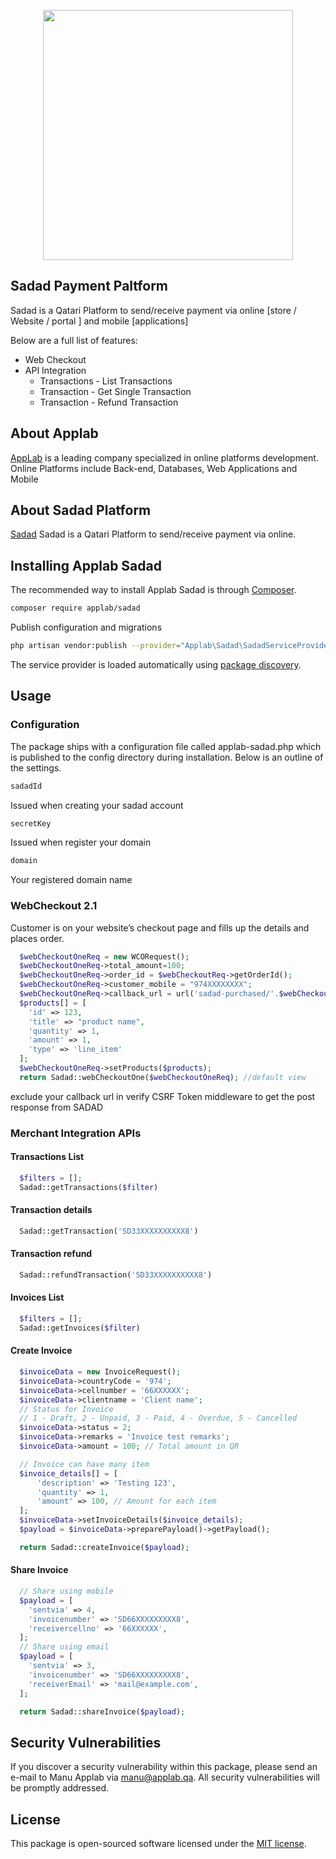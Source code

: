 <p align="center"><a href="https://applab.qa" target="_blank"><img src="https://applab.qa/wp-content/uploads/2020/11/page-logo.svg" width="400"></a></p>

<p align="center"></p>

## Sadad Payment Paltform
Sadad is a Qatari Platform to send/receive payment via online [store / Website / portal ] and mobile [applications]

Below are a full list of features:
- Web Checkout
- API Integration
    - Transactions - List Transactions 
    - Transaction - Get Single Transaction
    - Transaction - Refund Transaction

## About Applab

[AppLab](https://applab.qa/contact-us) is a leading company specialized in online platforms development. Online Platforms include Back-end, Databases, Web Applications and Mobile

## About Sadad Platform

[Sadad](https://developer.sadad.qa/) Sadad is a Qatari Platform to send/receive payment via online.

## Installing Applab Sadad

The recommended way to install Applab Sadad is through
[Composer](https://getcomposer.org/).

```bash
composer require applab/sadad
```
Publish configuration and migrations
```bash
php artisan vendor:publish --provider="Applab\Sadad\SadadServiceProvider"
```

The service provider is loaded automatically using [package discovery](https://laravel.com/docs/5.7/packages#package-discovery).
## Usage

### Configuration
The package ships with a configuration file called applab-sadad.php which is published to the config directory during installation. Below is an outline of the settings.
```bash
sadadId 
```
Issued when creating your sadad account
```bash
secretKey
```
Issued when register your domain
```bash
domain
```
Your registered domain name
### WebCheckout 2.1
Customer is on your website’s checkout page and fills up the details and places order.
```php
  $webCheckoutOneReq = new WCORequest();     
  $webCheckoutOneReq->total_amount=100;
  $webCheckoutOneReq->order_id = $webCheckoutReq->getOrderId();
  $webCheckoutOneReq->customer_mobile = "974XXXXXXXX";
  $webCheckoutOneReq->callback_url = url('sadad-purchased/'.$webCheckoutReq->order_id);      
  $products[] = [
    'id' => 123,
    'title' => "product name",
    'quantity' => 1,
    'amount' => 1,
    'type' => 'line_item'
  ];
  $webCheckoutOneReq->setProducts($products);
  return Sadad::webCheckoutOne($webCheckoutOneReq); //default view
```
exclude your callback url in verify CSRF Token middleware to get the post response from SADAD
### Merchant Integration APIs
#### Transactions List
```php
  $filters = [];
  Sadad::getTransactions($filter)
```
#### Transaction details
```php
  Sadad::getTransaction('SD33XXXXXXXXXX8')
```
#### Transaction refund
```php
  Sadad::refundTransaction('SD33XXXXXXXXXX8')
```
#### Invoices List
```php
  $filters = [];
  Sadad::getInvoices($filter)
```
#### Create Invoice
```php
  $invoiceData = new InvoiceRequest();
  $invoiceData->countryCode = '974';
  $invoiceData->cellnumber = '66XXXXXX';
  $invoiceData->clientname = 'Client name';
  // Status for Invoice
  // 1 - Draft, 2 - Unpaid, 3 - Paid, 4 - Overdue, 5 - Cancelled
  $invoiceData->status = 2;
  $invoiceData->remarks = 'Invoice test remarks';
  $invoiceData->amount = 100; // Total amount in QR

  // Invoice can have many item
  $invoice_details[] = [
      'description' => 'Testing 123',
      'quantity' => 1,
      'amount' => 100, // Amount for each item
  ];
  $invoiceData->setInvoiceDetails($invoice_details);
  $payload = $invoiceData->preparePayload()->getPayload();

  return Sadad::createInvoice($payload);
```
#### Share Invoice
```php
  // Share using mobile
  $payload = [
    'sentvia' => 4,
    'invoicenumber' => 'SD66XXXXXXXXX8',
    'receivercellno' => '66XXXXXX',
  ];
  // Share using email
  $payload = [
    'sentvia' => 3,
    'invoicenumber' => 'SD66XXXXXXXXX8',
    'receiverEmail' => 'mail@example.com',
  ];

  return Sadad::shareInvoice($payload); 
```
## Security Vulnerabilities

If you discover a security vulnerability within this package, please send an e-mail to Manu Applab via [manu@applab.qa](mailto:manu@applab.qa). All security vulnerabilities will be promptly addressed.

## License

This package is open-sourced software licensed under the [MIT license](https://opensource.org/licenses/MIT).
